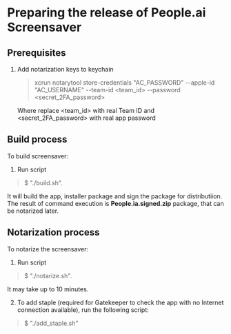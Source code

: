 #  Preparing the release of People.ai Screensaver

## Prerequisites

1. Add notarization keys to keychain

    > xcrun notarytool store-credentials "AC_PASSWORD" --apple-id "AC_USERNAME" --team-id <team_id> --password <secret_2FA_password>

    Where replace <team_id> with real Team ID and <secret_2FA_password> with real app password

## Build process

To build screensaver:
1. Run script
  > $  "./build.sh".

  It will build the app, installer package and sign the package for distributiion. The result of command execution is **People.ia.signed.zip** package, that can be notarized later.

## Notarization process

To notarize the screensaver:

1. Run script

  > $ "./notarize.sh".

  It may take up to 10 minutes.

2. To add staple (required for Gatekeeper to check the app with no Internet connection available), run the following script:

  > $ "./add_staple.sh"
